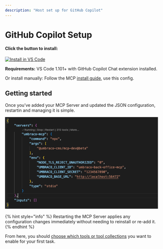 ```yaml
---
description: "Host set up for GitHub Copilot"
---
```


# GitHub Copilot Setup

#### Click the button to install:
[<img src="https://img.shields.io/badge/VS_Code-VS_Code?style=flat-square&label=Install%20Server&color=0098FF" alt="Install in VS Code">](https://insiders.vscode.dev/redirect?url=vscode%3Amcp%2Finstall%3F%7B%22name%22%3A%22umbraco-mcp%22%2C%22command%22%3A%22npx%22%2C%22args%22%3A%5B%22%40umbraco-cms%2Fmcp-dev%40beta%22%5D%2C%22env%22%3A%7B%22NODE_TLS_REJECT_UNAUTHORIZED%22%3A%220%22%2C%22UMBRACO_CLIENT_ID%22%3A%22%3CAPI%20user%20name%3E%22%2C%22UMBRACO_CLIENT_SECRET%22%3A%22%3CAPI%20client%20secert%3E%22%2C%22UMBRACO_BASE_URL%22%3A%22https%3A%2F%2F%3Cdomain%3E%22%2C%22UMBRACO_EXCLUDE_TOOLS%22%3A%22%3Ctoolname%3E%2C%3Ctoolname%3E%22%7D%7D)

**Requirements:** VS Code 1.101+ with GitHub Copilot Chat extension installed.

Or install manually:
Follow the MCP [install guide](https://code.visualstudio.com/docs/copilot/customization/mcp-servers#_add-an-mcp-server), use this config.

## Getting started

Once you’ve added your MCP Server and updated the JSON configuration, restartin and managing it is simple.

![MCP Control](../images/GitHub%20Coplot.png)

{% hint style="info" %}
Restarting the MCP Server applies any configuration changes immediately without needing to reinstall or re-add it.
{% endhint %}

From here, you should [choose which tools or tool collections](../mcp-toolkit.md) you want to enable for your first task.
